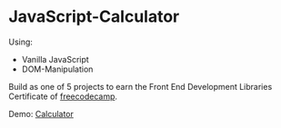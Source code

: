 # JavaScript-Calculator

Using:
- Vanilla JavaScript
- DOM-Manipulation

Build as one of 5 projects to earn the Front End Development Libraries Certificate of [freecodecamp](https://www.freecodecamp.org/).

Demo: [Calculator](https://js-calculator.pages.dev/)
